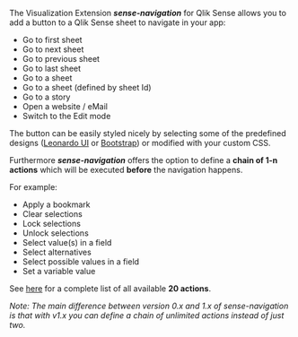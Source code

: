 The Visualization Extension ***sense-navigation*** for Qlik Sense allows you to add a button to a Qlik Sense sheet to navigate in your app:

* Go to first sheet
* Go to next sheet
* Go to previous sheet
* Go to last sheet
* Go to a sheet
* Go to a sheet (defined by sheet Id)
* Go to a story
* Open a website / eMail
* Switch to the Edit mode

The button can be easily styled nicely by selecting some of the predefined designs ([Leonardo UI](https://qlik-oss.github.io/leonardo-ui/) or [Bootstrap](https://getbootstrap.com/)) or modified with your custom CSS.

Furthermore ***sense-navigation*** offers the option to define a **chain of 1-n actions** which will be executed **before** the navigation happens.  

For example:

* Apply a bookmark
* Clear selections
* Lock selections
* Unlock selections
* Select value(s) in a field
* Select alternatives
* Select possible values in a field
* Set a variable value

See [here](./docs/actions.md) for a complete list of all available **20 actions**.

_Note: The main difference between version 0.x and 1.x of sense-navigation is that with v1.x you can define a chain of unlimited actions instead of just two._
